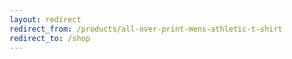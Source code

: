 ```yaml
---
layout: redirect
redirect_from: /products/all-over-print-mens-athletic-t-shirt
redirect_to: /shop
---
```

